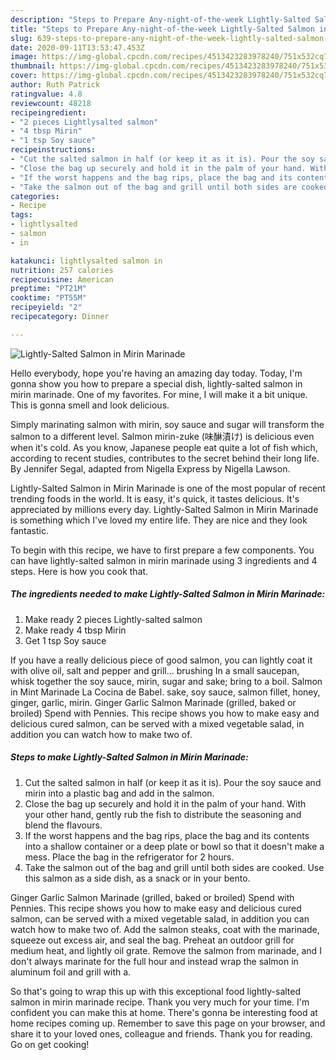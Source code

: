 ```yaml
---
description: "Steps to Prepare Any-night-of-the-week Lightly-Salted Salmon in Mirin Marinade"
title: "Steps to Prepare Any-night-of-the-week Lightly-Salted Salmon in Mirin Marinade"
slug: 639-steps-to-prepare-any-night-of-the-week-lightly-salted-salmon-in-mirin-marinade
date: 2020-09-11T13:53:47.453Z
image: https://img-global.cpcdn.com/recipes/4513423283978240/751x532cq70/lightly-salted-salmon-in-mirin-marinade-recipe-main-photo.jpg
thumbnail: https://img-global.cpcdn.com/recipes/4513423283978240/751x532cq70/lightly-salted-salmon-in-mirin-marinade-recipe-main-photo.jpg
cover: https://img-global.cpcdn.com/recipes/4513423283978240/751x532cq70/lightly-salted-salmon-in-mirin-marinade-recipe-main-photo.jpg
author: Ruth Patrick
ratingvalue: 4.8
reviewcount: 48218
recipeingredient:
- "2 pieces Lightlysalted salmon"
- "4 tbsp Mirin"
- "1 tsp Soy sauce"
recipeinstructions:
- "Cut the salted salmon in half (or keep it as it is). Pour the soy sauce and mirin into a plastic bag and add in the salmon."
- "Close the bag up securely and hold it in the palm of your hand. With your other hand, gently rub the fish to distribute the seasoning and blend the flavours."
- "If the worst happens and the bag rips, place the bag and its contents into a shallow container or a deep plate or bowl so that it doesn&#39;t make a mess. Place the bag in the refrigerator for 2 hours."
- "Take the salmon out of the bag and grill until both sides are cooked. Use this salmon as a side dish, as a snack or in your bento."
categories:
- Recipe
tags:
- lightlysalted
- salmon
- in

katakunci: lightlysalted salmon in 
nutrition: 257 calories
recipecuisine: American
preptime: "PT21M"
cooktime: "PT55M"
recipeyield: "2"
recipecategory: Dinner

---
```



![Lightly-Salted Salmon in Mirin Marinade](https://img-global.cpcdn.com/recipes/4513423283978240/751x532cq70/lightly-salted-salmon-in-mirin-marinade-recipe-main-photo.jpg)

Hello everybody, hope you're having an amazing day today. Today, I'm gonna show you how to prepare a special dish, lightly-salted salmon in mirin marinade. One of my favorites. For mine, I will make it a bit unique. This is gonna smell and look delicious.

Simply marinating salmon with mirin, soy sauce and sugar will transform the salmon to a different level. Salmon mirin-zuke (味醂漬け) is delicious even when it&#39;s cold. As you know, Japanese people eat quite a lot of fish which, according to recent studies, contributes to the secret behind their long life. By Jennifer Segal, adapted from Nigella Express by Nigella Lawson.

Lightly-Salted Salmon in Mirin Marinade is one of the most popular of recent trending foods in the world. It is easy, it's quick, it tastes delicious. It's appreciated by millions every day. Lightly-Salted Salmon in Mirin Marinade is something which I've loved my entire life. They are nice and they look fantastic.


To begin with this recipe, we have to first prepare a few components. You can have lightly-salted salmon in mirin marinade using 3 ingredients and 4 steps. Here is how you cook that.

<!--inarticleads1-->

##### The ingredients needed to make Lightly-Salted Salmon in Mirin Marinade:

1. Make ready 2 pieces Lightly-salted salmon
1. Make ready 4 tbsp Mirin
1. Get 1 tsp Soy sauce


If you have a really delicious piece of good salmon, you can lightly coat it with olive oil, salt and pepper and grill… brushing In a small saucepan, whisk together the soy sauce, mirin, sugar and sake; bring to a boil. Salmon in Mint Marinade La Cocina de Babel. sake, soy sauce, salmon fillet, honey, ginger, garlic, mirin. Ginger Garlic Salmon Marinade (grilled, baked or broiled) Spend with Pennies. This recipe shows you how to make easy and delicious cured salmon, can be served with a mixed vegetable salad, in addition you can watch how to make two of. 

<!--inarticleads2-->

##### Steps to make Lightly-Salted Salmon in Mirin Marinade:

1. Cut the salted salmon in half (or keep it as it is). Pour the soy sauce and mirin into a plastic bag and add in the salmon.
1. Close the bag up securely and hold it in the palm of your hand. With your other hand, gently rub the fish to distribute the seasoning and blend the flavours.
1. If the worst happens and the bag rips, place the bag and its contents into a shallow container or a deep plate or bowl so that it doesn&#39;t make a mess. Place the bag in the refrigerator for 2 hours.
1. Take the salmon out of the bag and grill until both sides are cooked. Use this salmon as a side dish, as a snack or in your bento.


Ginger Garlic Salmon Marinade (grilled, baked or broiled) Spend with Pennies. This recipe shows you how to make easy and delicious cured salmon, can be served with a mixed vegetable salad, in addition you can watch how to make two of. Add the salmon steaks, coat with the marinade, squeeze out excess air, and seal the bag. Preheat an outdoor grill for medium heat, and lightly oil grate. Remove the salmon from marinade, and I don&#39;t always marinate for the full hour and instead wrap the salmon in aluminum foil and grill with a. 

So that's going to wrap this up with this exceptional food lightly-salted salmon in mirin marinade recipe. Thank you very much for your time. I'm confident you can make this at home. There's gonna be interesting food at home recipes coming up. Remember to save this page on your browser, and share it to your loved ones, colleague and friends. Thank you for reading. Go on get cooking!
